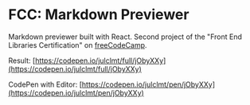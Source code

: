 # FCC: Markdown Previewer

Markdown previewer built with React. Second project of the "Front End Libraries Certification" on [freeCodeCamp](https://www.freecodecamp.org/).

Result: [https://codepen.io/julclmt/full/jObyXXy](https://codepen.io/julclmt/full/jObyXXy)

CodePen with Editor: [https://codepen.io/julclmt/pen/jObyXXy](https://codepen.io/julclmt/pen/jObyXXy)
